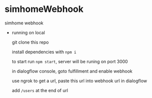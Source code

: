 # simhomeWebhook

simhome webhook

- running on local

  git clone this repo

  install dependencies with `npm i`

  to start run `npm start`, server will be runing on port 3000

  in dialogflow console, goto fulfillment and enable webhook

  use ngrok to get a url, paste this url into webhook url in dialogflow

  add `/users` at the end of url
